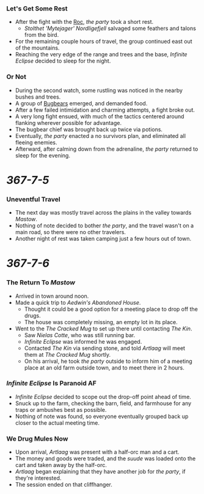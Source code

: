 ### Let's Get Some Rest

* After the fight with the [Roc](https://www.dndbeyond.com/monsters/roc), *the party* took a short rest.
  * *Stolthet 'Mytejager' Nordligefjell* salvaged some feathers and talons from the bird.
* For the remaining couple hours of travel, the group continued east out of the mountains.
* Reaching the very edge of the range and trees and the base, *Infinite Eclipse* decided to sleep for the night.

### Or Not

* During the second watch, some rustling was noticed in the nearby bushes and trees.
* A group of [Bugbears](https://www.dndbeyond.com/monsters/bugbear) emerged, and demanded food.
* After a few failed intimidation and charming attempts, a fight broke out.
* A very long fight ensued, with much of the tactics centered around flanking wherever possible for advantage.
* The bugbear chief was brought back up twice via potions.
* Eventually, *the party* enacted a no survivors plan, and eliminated all fleeing enemies.
* Afterward, after calming down from the adrenaline, *the party* returned to sleep for the evening.

# *367-7-5*

### Uneventful Travel

* The next day was mostly travel across the plains in the valley towards *Mastow*.
* Nothing of note decided to bother *the party*, and the travel wasn't on a main road, so there were no other travelers.
* Another night of rest was taken camping just a few hours out of town.

# *367-7-6*

### The Return To *Mastow*

* Arrived in town around noon.
* Made a quick trip to *Aedwin's Abandoned House*.
  * Thought it could be a good option for a meeting place to drop off the drugs.
  * The house was completely missing, an empty lot in its place.
* Went to the *The Cracked Mug* to set up there until contacting *The Kin*.
  * Saw *Nielas Cotte*, who was still running bar.
  * *Infinite Eclipse* was informed he was engaged.
  * Contacted *The Kin* via sending stone, and told *Artlaag* will meet them at *The Cracked Mug* shortly.
  * On his arrival, he took *the party* outside to inform him of a meeting place at an old farm outside town, and to meet there in 2 hours.

### *Infinite Eclipse* Is Paranoid AF

* *Infinite Eclipse* decided to scope out the drop-off point ahead of time.
* Snuck up to the farm, checking the barn, field, and farmhouse for any traps or ambushes best as possible.
* Nothing of note was found, so everyone eventually grouped back up closer to the actual meeting time.

### We Drug Mules Now

* Upon arrival, *Artlaag* was present with a half-orc man and a cart.
* The money and goods were traded, and the *suude* was loaded onto the cart and taken away by the half-orc.
* *Artlaag* began explaining that they have another job for *the party*, if they're interested.
* The session ended on that cliffhanger.
